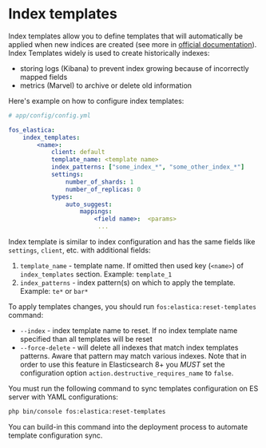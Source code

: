 Index templates
================

Index templates allow you to define templates that will automatically be applied when new indices are created 
(see more in [official documentation](https://www.elastic.co/guide/en/elasticsearch/reference/6.6/indices-templates.html)).
Index Templates widely is used to create historically indexes:

* storing logs (Kibana) to prevent index growing because of incorrectly mapped fields
* metrics (Marvel) to archive or delete old information

Here's example on how to configure index templates:

```yaml
# app/config/config.yml

fos_elastica:
    index_templates:
        <name>:
            client: default
            template_name: <template name>
            index_patterns: ["some_index_*", "some_other_index_*"]
            settings:
                number_of_shards: 1
                number_of_replicas: 0
            types:
                auto_suggest:
                    mappings:
                        <field name>:  <params>
                         ...
```

Index template is similar to index configuration and has the same fields like `settings`, `client`, etc. with additional fields:

1. `template_name` - template name. If omitted then used key (`<name>`) of `index_templates` section. Example: `template_1`
2. `index_patterns` - index pattern(s) on which to apply the template. Example: `te*` or `bar*`

To apply templates changes, you should run `fos:elastica:reset-templates` command:

* `--index` - index template name to reset. If no index template name specified than all templates will be reset
* `--force-delete` - will delete all indexes that match index templates patterns. Aware that pattern may match various indexes. Note that in order to use this feature in Elasticsearch 8+ you *MUST* set the configuration option `action.destructive_requires_name` to `false`.

You must run the following command to sync templates configuration on ES server with YAML configurations:
```bash
php bin/console fos:elastica:reset-templates
```

You can build-in this command into the deployment process to automate template configuration sync.
